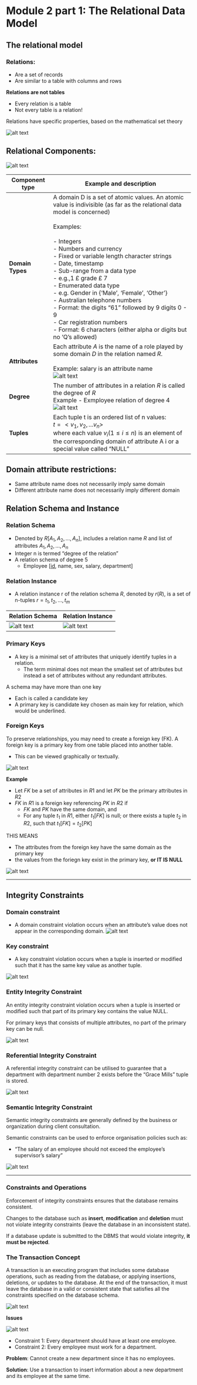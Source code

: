 # Module 2 part 1: The Relational Data Model

## The relational model

### Relations:
- Are a set of records
- Are similar to a table with columns and rows

**Relations are not tables**
- Every relation is a table
- Not every table is a relation!

Relations have specific properties, based on the mathematical set theory

![alt text](assets\IMG29.PNG)


## Relational Components:
![alt text](assets\IMG30.PNG)

|**Component type** | **Example and description**
| --- | ---
| **Domain Types** | A domain D is a set of atomic values. An atomic value is indivisible (as far as the relational data model is concerned) <br> <br> Examples: <br> <br> - Integers <br> - Numbers and currency <br> - Fixed or variable length character strings <br> - Date, timestamp <br> - Sub-range from a data type  <br>  - e.g.,1 £ grade £ 7 <br> - Enumerated data type  <br> - e.g.  Gender in {‘Male’, ‘Female’, ‘Other’} <br> - Australian telephone numbers <br> - Format: the digits “61” followed by 9 digits 0 - 9 <br> - Car registration numbers <br>  - Format: 6 characters (either alpha or digits but no ‘Q’s allowed)
|**Attributes** | Each attribute $A$ is the name of a role played by some domain $D$ in the relation named $R$. <br>  <br>  Example: salary is an attribute name <br> ![alt text](assets\IMG31.PNG)
|**Degree** | The number of attributes in a relation $R$ is called the degree of $R$ <br> Example - Exmployee relation of degree 4 <br>  ![alt text](assets\IMG31.PNG)
|**Tuples** | Each tuple t is an ordered list of n values: <br>$t = <v_{1}, v_{2}, ... v_{n}>$ <br> where each value $v_{i}(1\le i \le n)$ is an element of the corresponding domain of attribute A i or a special value called “NULL”

## Domain attribute restrictions:
- Same attribute name does not necessarily imply same domain
- Different attribute name does not necessarily imply different domain


## Relation Schema and Instance
### Relation Schema
- Denoted by $R[A_{1}, A_{2}, ..., A_{n}]$, includes a relation name $R$ and list of 
attributes $A_{1}, A_{2}, ..., A_{n}$
- Integer n is termed “degree of the relation” 
- A relation schema of degree 5
  - Employee [<ins>id</ins>, name, sex, salary, department]
### Relation Instance
- A relation instance r of the relation schema $R$, denoted by $r(R)$, is a set 
of n-tuples $r = t_{1}, t_{2}, ..., t_{m}$

**Relation Schema** | **Relation Instance**
| --- | --- 
| ![alt text](assets\IMG32.PNG) | ![alt text](assets\IMG33.PNG)


### Primary Keys
- A key is a minimal set of attributes that uniquely identify tuples in a relation. 
  - The term minimal does not mean the smallest set of attributes but instead a set of attributes without any redundant attributes.

A schema may have more than one key
- Each is called a candidate key
- A primary key is candidate key chosen as main key for relation, which would be underlined.

### Foreign Keys
To preserve relationships, you may need to create a foreign key (FK). A foreign key is a primary key from one table placed into another table. 
- This can be viewed graphically or textually.

![alt text](assets\IMG34.PNG)

**Example**
- Let $FK$ be a set of attributes in $R1$ and let $PK$ be the primary attributes in $R2$
- $FK$ in $R1$ is a foreign key referencing $PK$ in $R2$ if
  - $FK$ and $PK$ have the same domain, and 
  - For any tuple $t_{1}$ in $R1$, either $t_{1} [FK]$ is null; or there exists a tuple $t_{2}$ in $R2$, 
such that $t_{1}[FK] = t_{2}[PK]$

THIS MEANS
- The attributes from the foreign key have the same domain as the primary key
- the values from the foriegn key exist in the primary key, **or IT IS NULL**

![alt text](assets\IMG35.PNG)

---

## Integrity Constraints

### Domain constraint
- A domain constraint violation occurs when an attribute’s value does not appear in the corresponding domain.
![alt text](assets\IMG36.PNG)

### Key constraint
- A key constraint violation occurs when a tuple is inserted or modified such that it has the same key value as another tuple.

![alt text](assets\IMG37.PNG)

### Entity Integrity Constraint
An entity integrity constraint violation occurs when a tuple is inserted or modified such that part of its primary key contains the value NULL.

For primary keys that consists of multiple attributes, no part of the primary key can be null.

![alt text](assets\IMG38.PNG)

### Referential Integrity Constraint
A referential integrity constraint can be utilised to guarantee that a department with department number 2 exists before the “Grace Mills” tuple is stored.

![alt text](assets\IMG39.PNG)

### Semantic Integrity Constraint
Semantic integrity constraints are generally defined by the business or organization during client consultation.

Semantic constraints can be used to enforce organisation policies such as:
- “The salary of an employee should not exceed the employee’s supervisor’s salary”

![alt text](assets\IMG40.PNG)

---

### Constraints and Operations
Enforcement of integrity constraints ensures that the database remains consistent.

Changes to the database such as **insert**, **modification** and **deletion** must not violate integrity constraints (leave the database in an inconsistent state).

If a database update is submitted to the DBMS that would violate integrity, **it must be rejected**.

### The Transaction Concept
A transaction is an executing program that includes some database
operations, such as reading from the database, or applying insertions,
deletions, or updates to the database.
At the end of the transaction, it must leave the database in a valid or
consistent state that satisfies all the constraints specified on the
database schema.


![alt text](assets\IMG120.PNG)

**Issues**

![alt text](assets\IMG121.PNG)


- Constraint 1: Every department should have at least one employee.
- Constraint 2: Every employee must work for a department.

**Problem**: Cannot create a new department since it has no employees.

**Solution**: Use a transaction to insert information about a new department and its employee at the same time.

